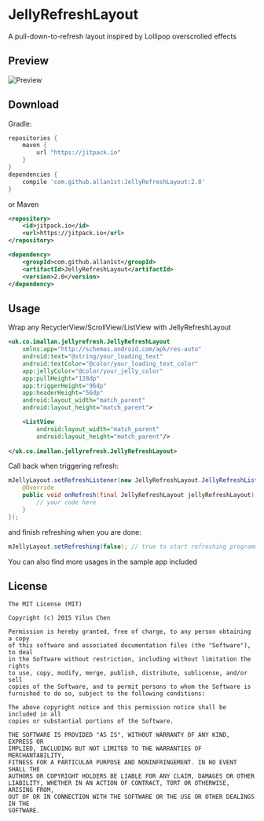 # JellyRefreshLayout
A pull-down-to-refresh layout inspired by Lollipop overscrolled effects

Preview
--------
![Preview](images/preview.gif)

Download
--------
Gradle:
```groovy
repositories {
    maven {
        url "https://jitpack.io"
    }
}
dependencies {
    compile 'com.github.allan1st:JellyRefreshLayout:2.0'
}
```
or Maven
```xml
<repository>
	<id>jitpack.io</id>
	<url>https://jitpack.io</url>
</repository>
```

```xml
<dependency>
    <groupId>com.github.allan1st</groupId>
    <artifactId>JellyRefreshLayout</artifactId>
    <version>2.0</version>
</dependency>
```

Usage
--------
Wrap any RecyclerView/ScrollView/ListView with JellyRefreshLayout

```xml
<uk.co.imallan.jellyrefresh.JellyRefreshLayout
    xmlns:app="http://schemas.android.com/apk/res-auto"
    android:text="@string/your_loading_text"
    android:textColor="@color/your_loading_text_color"
    app:jellyColor="@color/your_jelly_color"
    app:pullHeight="128dp"
    app:triggerHeight="96dp"
    app:headerHeight="56dp"
    android:layout_width="match_parent"
    android:layout_height="match_parent">

    <ListView
        android:layout_width="match_parent"
        android:layout_height="match_parent"/>
    
</uk.co.imallan.jellyrefresh.JellyRefreshLayout>
```

Call back when triggering refresh:
```java
mJellyLayout.setRefreshListener(new JellyRefreshLayout.JellyRefreshListener() {
    @Override
    public void onRefresh(final JellyRefreshLayout jellyRefreshLayout) {
        // your code here
    }
});
```
and finish refreshing when you are done:
```java
mJellyLayout.setRefreshing(false); // true to start refreshing programmatically
```

You can also find more usages in the sample app included

License
--------
    The MIT License (MIT)

    Copyright (c) 2015 Yilun Chen

    Permission is hereby granted, free of charge, to any person obtaining a copy
    of this software and associated documentation files (the "Software"), to deal
    in the Software without restriction, including without limitation the rights
    to use, copy, modify, merge, publish, distribute, sublicense, and/or sell
    copies of the Software, and to permit persons to whom the Software is
    furnished to do so, subject to the following conditions:

    The above copyright notice and this permission notice shall be included in all
    copies or substantial portions of the Software.

    THE SOFTWARE IS PROVIDED "AS IS", WITHOUT WARRANTY OF ANY KIND, EXPRESS OR
    IMPLIED, INCLUDING BUT NOT LIMITED TO THE WARRANTIES OF MERCHANTABILITY,
    FITNESS FOR A PARTICULAR PURPOSE AND NONINFRINGEMENT. IN NO EVENT SHALL THE
    AUTHORS OR COPYRIGHT HOLDERS BE LIABLE FOR ANY CLAIM, DAMAGES OR OTHER
    LIABILITY, WHETHER IN AN ACTION OF CONTRACT, TORT OR OTHERWISE, ARISING FROM,
    OUT OF OR IN CONNECTION WITH THE SOFTWARE OR THE USE OR OTHER DEALINGS IN THE
    SOFTWARE.
